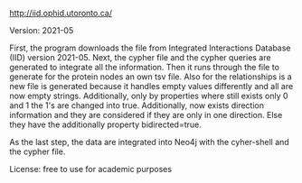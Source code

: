 http://iid.ophid.utoronto.ca/

Version: 2021-05

First, the program downloads the file from Integrated Interactions Database (IID) version 2021-05.
Next, the cypher file and the cypher queries are generated to integrate all the information.
Then it runs through the file to generate for the protein nodes an own tsv file. 
Also for the relationships is a new file is generated because it handles empty values differently and all are now empty strings. 
Additionally, only by properties where still exists only 0 and 1 the 1's are changed into true. Additionally, now exists direction information and they are considered if they are only in one direction. Else they have the additionally property bidirected=true.

As the last step, the data are integrated into Neo4j with the cyher-shell and the cypher file.

License: free to use for academic purposes